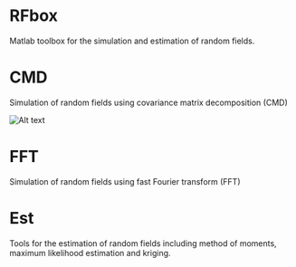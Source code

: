 # RFbox
Matlab toolbox for the simulation and estimation of random fields.

# CMD
Simulation of random fields using covariance matrix decomposition (CMD)

![Alt text](RFbox/realisations.jpg?raw=true "Optional Title")

# FFT
Simulation of random fields using fast Fourier transform (FFT)

# Est
Tools for the estimation of random fields including method of moments, maximum likelihood estimation and kriging.
